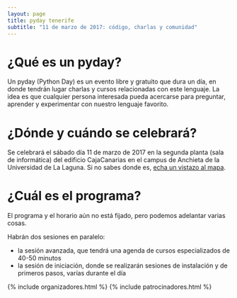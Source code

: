 ```yaml
---
layout: page
title: pyday tenerife
subtitle: "11 de marzo de 2017: código, charlas y comunidad"
---
```


# ¿Qué es un pyday?

Un pyday (Python Day) es un evento libre y gratuito que dura un día, en donde
tendrán lugar charlas y cursos relacionadas con este lenguaje. La idea es que
cualquier persona interesada pueda acercarse para preguntar, aprender y
experimentar con nuestro lenguaje favorito.

# ¿Dónde y cuándo se celebrará?

Se celebrará el sábado día 11 de marzo de 2017 en la segunda planta (sala de
informática) del edificio CajaCanarias en el campus de Anchieta de la
Universidad de La Laguna. Si no sabes donde es, [echa un vistazo al mapa](mapa).

# ¿Cuál es el programa?

El programa y el horario aún no está fijado, pero podemos adelantar varias cosas.

Habrán dos sesiones en paralelo:

- la sesión avanzada, que tendrá una agenda de cursos especializados de 40-50 minutos
- la sesión de iniciación, donde se realizarán sesiones de instalación y de primeros pasos, varías durante el día

{% include organizadores.html %}
{% include patrocinadores.html %}

